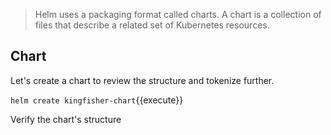 >Helm uses a packaging format called charts.
>A chart is a collection of files that describe a related set of Kubernetes resources.

## Chart

Let's create a chart to review the structure and tokenize further.

`helm create kingfisher-chart`{{execute}}

Verify the chart's structure
